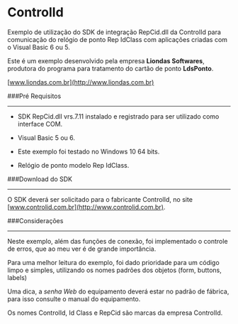 ﻿# ControlId

Exemplo de utilização do SDK de integração RepCid.dll da ControlId para comunicação do relógio de ponto Rep IdClass com aplicações criadas com o Visual Basic 6 ou 5.

Este é um exemplo desenvolvido pela empresa __Liondas Softwares__, produtora do programa para tratamento do cartão de ponto __LdsPonto__.
 
[www.liondas.com.br](http://www.liondas.com.br)

###Pré Requisitos

---

- SDK RepCid.dll vrs.7.11 instalado e registrado para ser utilizado como interface COM.

- Visual Basic 5 ou 6.

- Este exemplo foi testado no Windows 10 64 bits. 

- Relógio de ponto modelo Rep IdClass.

###Download do SDK

---

O SDK deverá ser solicitado para o fabricante ControlId, no site [www.controlid.com.br](http://www.controlid.com.br).

###Considerações

---

Neste exemplo, além das funções de conexão, foi implementado o controle de erros, que ao meu ver é de grande importância.

Para uma melhor leitura do exemplo, foi dado prioridade para um código limpo e simples, utilizando os nomes padrões dos objetos (form, buttons, labels)

Uma dica, a _senha Web_ do equipamento deverá estar no padrão de fábrica, para isso consulte o manual do equipamento.

Os nomes ControlId, Id Class e RepCid são marcas da empresa ControlId.
